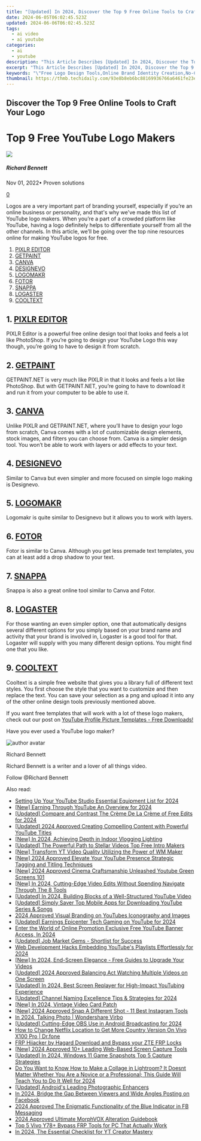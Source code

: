 ```yaml
---
title: "[Updated] In 2024, Discover the Top 9 Free Online Tools to Craft Your Logo"
date: 2024-06-05T06:02:45.523Z
updated: 2024-06-06T06:02:45.523Z
tags:
  - ai video
  - ai youtube
categories:
  - ai
  - youtube
description: "This Article Describes [Updated] In 2024, Discover the Top 9 Free Online Tools to Craft Your Logo"
excerpt: "This Article Describes [Updated] In 2024, Discover the Top 9 Free Online Tools to Craft Your Logo"
keywords: "\"Free Logo Design Tools,Online Brand Identity Creation,No-Cost Logo Making Software,Easy Logo Building Platforms,Top Logo Generators Free,Customize Logos for Free,Innovative Logo Designers Online\""
thumbnail: https://thmb.techidaily.com/93e8b8eb6bc88169936766a6461fe23e663eb59793bd9736b13ed221555fa6ea.jpg
---
```


## Discover the Top 9 Free Online Tools to Craft Your Logo

# Top 9 Free YouTube Logo Makers

![](https://images.wondershare.com/filmora/article-images/richard-bennett.jpg)

##### Richard Bennett

 Nov 01, 2022• Proven solutions

[0](#commentsBoxSeoTemplate)

Logos are a very important part of branding yourself, especially if you’re an online business or personality, and that's why we've made this list of YouTube logo makers. When you’re a part of a crowded platform like YouTube, having a logo definitely helps to differentiate yourself from all the other channels. In this article, we’ll be going over the top nine resources online for making YouTube logos for free.

1. [PIXLR EDITOR](#pixlr)
2. [GETPAINT](#getpaint)
3. [CANVA](#canva)
4. [DESIGNEVO](#designevo)
5. [LOGOMAKR](#logomakr)
6. [FOTOR](#fotor)
7. [SNAPPA](#snappa)
8. [LOGASTER](#logaster)
9. [COOLTEXT](#cooltext)

## 1\. [PIXLR EDITOR](https://pixlr.com/editor/)

PIXLR Editor is a powerful free online design tool that looks and feels a lot like PhotoShop. If you’re going to design your YouTube Logo this way though, you’re going to have to design it from scratch.

## 2\. [GETPAINT](https://www.getpaint.net/)

GETPAINT.NET is very much like PIXLR in that it looks and feels a lot like PhotoShop. But with GETPAINT.NET, you’re going to have to download it and run it from your computer to be able to use it.

## 3\. [CANVA](https://www.canva.com/)

Unlike PIXLR and GETPAINT.NET, where you’ll have to design your logo from scratch, Canva comes with a lot of customizable design elements, stock images, and filters you can choose from. Canva is a simpler design tool. You won’t be able to work with layers or add effects to your text.

## 4\. [DESIGNEVO](https://www.designevo.com/)

Similar to Canva but even simpler and more focused on simple logo making is Designevo.

## 5\. [LOGOMAKR](https://logomakr.com/)

Logomakr is quite similar to Designevo but it allows you to work with layers.

## 6\. [FOTOR](https://www.fotor.com/)

Fotor is similar to Canva. Although you get less premade text templates, you can at least add a drop shadow to your text.

## 7\. [SNAPPA](https://snappa.com/)

Snappa is also a great online tool similar to Canva and Fotor.

## 8\. [LOGASTER](https://www.logaster.com/)

For those wanting an even simpler option, one that automatically designs several different options for you simply based on your brand name and activity that your brand is involved in, Logaster is a good tool for that. Logaster will supply with you many different design options. You might find one that you like.

## 9\. [COOLTEXT](https://cooltext.com/)

Cooltext is a simple free website that gives you a library full of different text styles. You first choose the style that you want to customize and then replace the text. You can save your selection as a png and upload it into any of the other online design tools previously mentioned above.

If you want free templates that will work with a lot of these logo makers, check out our post on [YouTube Profile Picture Templates - Free Downloads!](https://www.filmora.io/community-blog/youtube-profile-picture-templates-%E2%80%93-free-downloads%21-310.html)

Have you ever used a YouTube logo maker?

![author avatar](https://images.wondershare.com/filmora/article-images/richard-bennett.jpg)

Richard Bennett

Richard Bennett is a writer and a lover of all things video.

Follow @Richard Bennett

<span class="atpl-alsoreadstyle">Also read:</span>
<div><ul>
<li><a href="https://facebook-record-videos.techidaily.com/setting-up-your-youtube-studio-essential-equipment-list-for-2024/"><u>Setting Up Your YouTube Studio  Essential Equipment List for 2024</u></a></li>
<li><a href="https://facebook-record-videos.techidaily.com/new-earning-through-youtube-an-overview-for-2024/"><u>[New] Earning Through YouTube  An Overview for 2024</u></a></li>
<li><a href="https://facebook-record-videos.techidaily.com/updated-compare-and-contrast-the-creme-de-la-creme-of-free-edits-for-2024/"><u>[Updated] Compare and Contrast  The Crème De La Crème of Free Edits for 2024</u></a></li>
<li><a href="https://facebook-record-videos.techidaily.com/updated-2024-approved-creating-compelling-content-with-powerful-youtube-titles/"><u>[Updated] 2024 Approved  Creating Compelling Content with Powerful YouTube Titles</u></a></li>
<li><a href="https://facebook-record-videos.techidaily.com/new-in-2024-achieving-depth-in-indoor-vlogging-lighting/"><u>[New] In 2024, Achieving Depth in Indoor Vlogging Lighting</u></a></li>
<li><a href="https://facebook-record-videos.techidaily.com/updated-the-powerful-path-to-stellar-videos-top-free-intro-makers/"><u>[Updated] The Powerful Path to Stellar Videos  Top Free Intro Makers</u></a></li>
<li><a href="https://facebook-record-videos.techidaily.com/new-transform-yt-video-quality-utilizing-the-power-of-wm-maker/"><u>[New] Transform YT Video Quality  Utilizing the Power of WM Maker</u></a></li>
<li><a href="https://facebook-record-videos.techidaily.com/new-2024-approved-elevate-your-youtube-presence-strategic-tagging-and-titling-techniques/"><u>[New] 2024 Approved  Elevate Your YouTube Presence  Strategic Tagging and Titling Techniques</u></a></li>
<li><a href="https://facebook-record-videos.techidaily.com/new-2024-approved-cinema-craftsmanship-unleashed-youtube-green-screens-101/"><u>[New] 2024 Approved  Cinema Craftsmanship Unleashed  Youtube Green Screens 101</u></a></li>
<li><a href="https://facebook-record-videos.techidaily.com/new-in-2024-cutting-edge-video-edits-without-spending-navigate-through-the-8-tools/"><u>[New] In 2024, Cutting-Edge Video Edits Without Spending  Navigate Through The 8 Tools</u></a></li>
<li><a href="https://facebook-record-videos.techidaily.com/updated-in-2024-building-blocks-of-a-well-structured-youtube-video/"><u>[Updated] In 2024, Building Blocks of a Well-Structured YouTube Video</u></a></li>
<li><a href="https://facebook-record-videos.techidaily.com/updated-simply-saver-top-mobile-apps-for-downloading-youtube-series-and-songs/"><u>[Updated] Simply Saver  Top Mobile Apps for Downloading YouTube Series & Songs</u></a></li>
<li><a href="https://facebook-record-videos.techidaily.com/2024-approved-visual-branding-on-youtubes-iconography-and-images/"><u>2024 Approved  Visual Branding on YouTubes  Iconography and Images</u></a></li>
<li><a href="https://facebook-record-videos.techidaily.com/updated-earnings-epicenter-tech-gaming-on-youtube-for-2024/"><u>[Updated] Earnings Epicenter  Tech Gaming on YouTube for 2024</u></a></li>
<li><a href="https://facebook-record-videos.techidaily.com/enter-the-world-of-online-promotion-exclusive-free-youtube-banner-access-in-2024/"><u>Enter the World of Online Promotion  Exclusive Free YouTube Banner Access, In 2024</u></a></li>
<li><a href="https://facebook-record-videos.techidaily.com/updated-job-market-gems-shortlist-for-success/"><u>[Updated] Job Market Gems - Shortlist for Success</u></a></li>
<li><a href="https://facebook-record-videos.techidaily.com/web-development-hacks-embedding-youtubes-playlists-effortlessly-for-2024/"><u>Web Development Hacks  Embedding YouTube's Playlists Effortlessly for 2024</u></a></li>
<li><a href="https://facebook-record-videos.techidaily.com/new-in-2024-end-screen-elegance-free-guides-to-upgrade-your-videos/"><u>[New] In 2024, End-Screen Elegance - Free Guides to Upgrade Your Videos</u></a></li>
<li><a href="https://facebook-record-videos.techidaily.com/updated-2024-approved-balancing-act-watching-multiple-videos-on-one-screen/"><u>[Updated] 2024 Approved  Balancing Act  Watching Multiple Videos on One Screen</u></a></li>
<li><a href="https://facebook-record-videos.techidaily.com/updated-in-2024-best-screen-replayer-for-high-impact-youtubing-experience/"><u>[Updated] In 2024, Best Screen Replayer for High-Impact YouTubing Experience</u></a></li>
<li><a href="https://facebook-record-videos.techidaily.com/updated-channel-naming-excellence-tips-and-strategies-for-2024/"><u>[Updated] Channel Naming Excellence  Tips & Strategies for 2024</u></a></li>
<li><a href="https://desktop-recording.techidaily.com/new-in-2024-vintage-video-card-patch/"><u>[New] In 2024, Vintage Video Card Patch</u></a></li>
<li><a href="https://instagram-videos.techidaily.com/new-2024-approved-snap-a-different-shot-11-best-instagram-tools/"><u>[New] 2024 Approved  Snap A Different Shot - 11 Best Instagram Tools</u></a></li>
<li><a href="https://ai-voice-clone.techidaily.com/in-2024-talking-photo-wondershare-virbo/"><u>In 2024, Talking Photo | Wondershare Virbo</u></a></li>
<li><a href="https://screen-recording.techidaily.com/updated-cutting-edge-obs-use-in-android-broadcasting-for-2024/"><u>[Updated] Cutting-Edge OBS Use in Android Broadcasting for 2024</u></a></li>
<li><a href="https://fake-location.techidaily.com/how-to-change-netflix-location-to-get-more-country-version-on-vivo-x100-pro-drfone-by-drfone-virtual-android/"><u>How to Change Netflix Location to Get More Country Version On Vivo X100 Pro | Dr.fone</u></a></li>
<li><a href="https://bypass-frp.techidaily.com/frp-hijacker-by-hagard-download-and-bypass-your-zte-frp-locks-by-drfone-android/"><u>FRP Hijacker by Hagard Download and Bypass your ZTE FRP Locks</u></a></li>
<li><a href="https://remote-screen-capture.techidaily.com/new-2024-approved-10plus-leading-web-based-screen-capture-tools/"><u>[New] 2024 Approved  10+ Leading Web-Based Screen Capture Tools</u></a></li>
<li><a href="https://digital-screen-recording.techidaily.com/updated-in-2024-windows-11-game-snapshots-top-5-capture-strategies/"><u>[Updated] In 2024, Windows 11 Game Snapshots  Top 5 Capture Strategies</u></a></li>
<li><a href="https://ai-editing-video.techidaily.com/do-you-want-to-know-how-to-make-a-collage-in-lightroom-it-doesnt-matter-whether-you-are-a-novice-or-a-professional-this-guide-will-teach-you-to-do-it-well-f/"><u>Do You Want to Know How to Make a Collage in Lightroom? It Doesnt Matter Whether You Are a Novice or a Professional; This Guide Will Teach You to Do It Well for 2024</u></a></li>
<li><a href="https://extra-information.techidaily.com/updated-androids-leading-photographic-enhancers/"><u>[Updated] Android's Leading Photographic Enhancers</u></a></li>
<li><a href="https://facebook-clips.techidaily.com/in-2024-bridge-the-gap-between-viewers-and-wide-angles-posting-on-facebook/"><u>In 2024, Bridge the Gap Between Viewers and Wide Angles  Posting on Facebook</u></a></li>
<li><a href="https://facebook-videos.techidaily.com/2024-approved-the-enigmatic-functionality-of-the-blue-indicator-in-fb-messaging/"><u>2024 Approved  The Enigmatic Functionality of the Blue Indicator in FB Messaging</u></a></li>
<li><a href="https://some-skills.techidaily.com/2024-approved-ultimate-morphvox-alteration-guidebook/"><u>2024 Approved  Ultimate MorphVOX Alteration Guidebook</u></a></li>
<li><a href="https://bypass-frp.techidaily.com/top-5-vivo-y78plus-bypass-frp-tools-for-pc-that-actually-work-by-drfone-android/"><u>Top 5 Vivo Y78+ Bypass FRP Tools for PC That Actually Work</u></a></li>
<li><a href="https://youtube-help.techidaily.com/in-2024-the-essential-checklist-for-yt-creator-mastery/"><u>In 2024, The Essential Checklist for YT Creator Mastery</u></a></li>
</ul></div>

<ins class="adsbygoogle"
      style="display:block"
      data-ad-client="ca-pub-7571918770474297"
      data-ad-slot="8358498916"
      data-ad-format="auto"
      data-full-width-responsive="true"></ins>